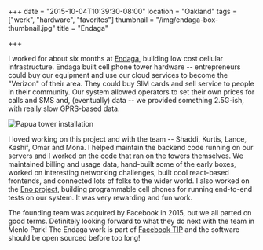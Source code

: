+++
date = "2015-10-04T10:39:30-08:00"
location = "Oakland"
tags = ["werk", "hardware", "favorites"]
thumbnail = "/img/endaga-box-thumbnail.jpg"
title = "Endaga"

+++

I worked for about six months at [Endaga](https://www.endaga.com),
building low cost cellular infrastructure.
Endaga built cell phone tower hardware -- entrepreneurs could buy our equipment
and use our cloud services to become the "Verizon" of their area.
They could buy SIM cards and sell service to people in their community.
Our system allowed operators to set their own prices for calls and SMS and,
(eventually) data -- we provided something 2.5G-ish, with really slow GPRS-based data.

<!--more-->

![Papua tower installation](/img/papua-tower-installation.jpg)

I loved working on this project and with the team --
Shaddi, Kurtis, Lance, Kashif, Omar and Mona.
I helped maintain the backend code running on our servers
and I worked on the code that ran on the towers themselves.
We maintained billing and usage data, hand-built some of the early boxes,
worked on interesting networking challenges, built cool react-based frontends,
and connected lots of folks to the wider world.
I also worked on the [Eno project](/eno),
building programmable cell phones for running end-to-end tests on our system.
It was very rewarding and fun work.

The founding team was acquired by Facebook in 2015, but we all parted on good terms.
Definitely looking forward to what they do next with the team in Menlo Park!
The Endaga work is part of [Facebook TIP](http://telecominfraproject.com)
and the software should be open sourced before too long!
